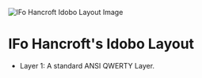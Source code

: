 ![IFo Hancroft Idobo Layout Image](https://i.imgur.com/ml1olw4.png)

# IFo Hancroft's Idobo Layout

 - Layer 1: A standard ANSI QWERTY Layer.

